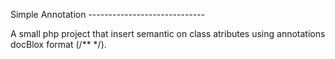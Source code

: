 Simple Annotation -----------------------------

A small php project that insert semantic on class atributes using annotations docBlox format (/** */). 
